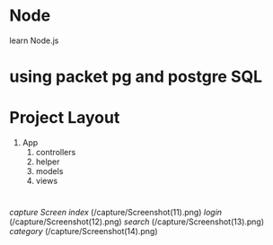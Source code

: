 # Node
learn Node.js
# using packet pg and postgre SQL
# Project Layout
1. App
    1. controllers
    2. helper
    3. models
    4. views
#
*capture Screen*
*index*
(/capture/Screenshot(11).png)
*login*
(/capture/Screenshot(12).png)
*search*
(/capture/Screenshot(13).png)
*category*
(/capture/Screenshot(14).png)